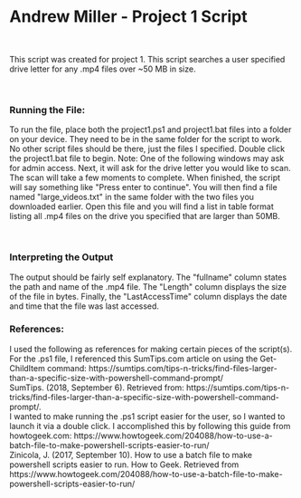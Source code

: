<h1> Andrew Miller - Project 1 Script </h1>
<br>
<p> This script was created for project 1. This script searches a user specified drive letter for any .mp4 files over ~50 MB in size. </p>
<br>
<h3> Running the File: </h3>
<p> To run the file, place both the project1.ps1 and project1.bat files into a folder on your device. They need to be in the same folder for the script to work. No other script files should be there, just the files I specified. Double click the project1.bat file to begin. Note: One of the following windows may ask for admin access. Next, it will ask for the drive letter you would like to scan. The scan will take a few moments to complete. When finished, the script will say something like "Press enter to continue". You will then find a file named "large_videos.txt" in the same folder with the two files you downloaded earlier. Open this file and you will find a list in table format listing all .mp4 files on the drive you specified that are larger than 50MB.</p>
<br>
<h3> Interpreting the Output </h3>
<p> The output should be fairly self explanatory. The "fullname" column states the path and name of the .mp4 file. The "Length" column displays the size of the file in bytes. Finally, the "LastAccessTime" column displays the date and time that the file was last accessed.
<br>
<h3> References:</h3>
<p>I used the following as references for making certain pieces of the script(s).
<br>
For the .ps1 file, I referenced this SumTips.com article on using the Get-ChildItem command: https://sumtips.com/tips-n-tricks/find-files-larger-than-a-specific-size-with-powershell-command-prompt/
<br>
SumTips. (2018, September 6). Retrieved from: https://sumtips.com/tips-n-tricks/find-files-larger-than-a-specific-size-with-powershell-command-prompt/.
<br>
I wanted to make running the .ps1 script easier for the user, so I wanted to launch it via a double click. I accomplished this by following this guide from howtogeek.com: https://www.howtogeek.com/204088/how-to-use-a-batch-file-to-make-powershell-scripts-easier-to-run/
<br>
Zinicola, J. (2017, September 10). How to use a batch file to make powershell scripts easier to run. How to Geek. Retrieved from https://www.howtogeek.com/204088/how-to-use-a-batch-file-to-make-powershell-scripts-easier-to-run/

</p>
